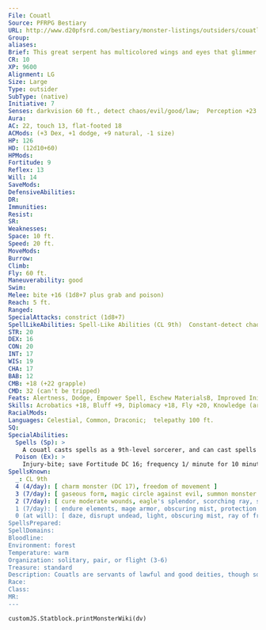 ```yaml
---
File: Couatl
Source: PFRPG Bestiary
URL: http://www.d20pfsrd.com/bestiary/monster-listings/outsiders/couatl
Group: 
aliases: 
Brief: This great serpent has multicolored wings and eyes that glimmer with intense awareness.
CR: 10
XP: 9600
Alignment: LG
Size: Large
Type: outsider
SubType: (native)
Initiative: 7
Senses: darkvision 60 ft., detect chaos/evil/good/law;  Perception +23
Aura: 
AC: 22, touch 13, flat-footed 18
ACMods: (+3 Dex, +1 dodge, +9 natural, -1 size)
HP: 126
HD: (12d10+60)
HPMods: 
Fortitude: 9
Reflex: 13
Will: 14
SaveMods: 
DefensiveAbilities: 
DR: 
Immunities: 
Resist: 
SR: 
Weaknesses: 
Space: 10 ft.
Speed: 20 ft.
MoveMods: 
Burrow: 
Climb: 
Fly: 60 ft.
Maneuverability: good
Swim: 
Melee: bite +16 (1d8+7 plus grab and poison)
Reach: 5 ft.
Ranged: 
SpecialAttacks: constrict (1d8+7)
SpellLikeAbilities: Spell-Like Abilities (CL 9th)  Constant-detect chaos, detect evil, detect good, detect law At will-detect thoughts (DC 15), ethereal jaunt (CL 16th), invisibility, plane shift (DC 20)
STR: 20
DEX: 16
CON: 20
INT: 17
WIS: 19
CHA: 17
BAB: 12
CMB: +18 (+22 grapple)
CMD: 32 (can't be tripped)
Feats: Alertness, Dodge, Empower Spell, Eschew MaterialsB, Improved Initiative, Iron Will, Lightning Reflexes
Skills: Acrobatics +18, Bluff +9, Diplomacy +18, Fly +20, Knowledge (arcana) +9, Knowledge (religion) +12, Perception +23, Sense Motive +15, Spellcraft +15, Survival +16, Use Magic Device +18
RacialMods: 
Languages: Celestial, Common, Draconic;  telepathy 100 ft.
SQ: 
SpecialAbilities:
  Spells (Sp): >
    A couatl casts spells as a 9th-level sorcerer, and can cast spells from the cleric list as well as those normally available to a sorcerer. Cleric spells are considered arcane spells for a couatl, meaning that the creature does not need a divine focus to cast them.
  Poison (Ex): >
    Injury-bite; save Fortitude DC 16; frequency 1/ minute for 10 minutes; effect 1d4 Str; cure 2 consecutive saves. The DC is Constitution-based.
SpellsKnown:
  _: CL 9th
  4 (4/day): [ charm monster (DC 17), freedom of movement ]
  3 (7/day): [ gaseous form, magic circle against evil, summon monster III ]
  2 (7/day): [ cure moderate wounds, eagle's splendor, scorching ray, silence (DC 15) ]
  1 (7/day): [ endure elements, mage armor, obscuring mist, protection from chaos, true strike ]
  0 (at will): [ daze, disrupt undead, light, obscuring mist, ray of frost, read magic, resistance, stabilize ]
SpellsPrepared: 
SpellDomains: 
Bloodline: 
Environment: forest
Temperature: warm
Organization: solitary, pair, or flight (3-6)
Treasure: standard
Description: Couatls are servants of lawful and good deities, though some operate independently of any greater being. Respected and admired for their wisdom and beauty, they try to steer mortals onto the right path and use their powers to fight evil, particularly those known to shift between the planes.  Some couatls are viewed as benevolent gods by isolated societies, and while most couatls cringe at the thought of pretending to be a god, they allow such misconceptions to continue since they allow the couatls to guide and coax these societies onto paths of peace and cooperation with their neighbors. A couatl is about 12 feet long, with a wingspan of about 15 feet. It weighs 1,800 pounds.  As native outsiders, couatls must eat. They prefer the same foods as true snakes, such as mammals and birds, though they have been known to eat evil humanoids.
Race: 
Class: 
MR: 
---
```

```dataviewjs
customJS.Statblock.printMonsterWiki(dv)
```
